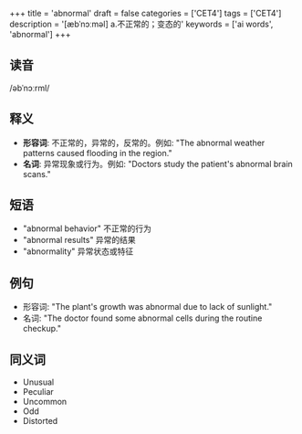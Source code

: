 +++
title = 'abnormal'
draft = false
categories = ['CET4']
tags = ['CET4']
description = '[æbˈnɔːməl] a.不正常的；变态的'
keywords = ['ai words', 'abnormal']
+++

## 读音
/əbˈnɔːrml/

## 释义
- **形容词**: 不正常的，异常的，反常的。例如: "The abnormal weather patterns caused flooding in the region."
- **名词**: 异常现象或行为。例如: "Doctors study the patient's abnormal brain scans."

## 短语
- "abnormal behavior" 不正常的行为
- "abnormal results" 异常的结果
- "abnormality" 异常状态或特征

## 例句
- 形容词: "The plant's growth was abnormal due to lack of sunlight."
- 名词: "The doctor found some abnormal cells during the routine checkup."

## 同义词
- Unusual
- Peculiar
- Uncommon
- Odd
- Distorted
